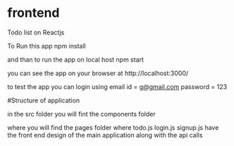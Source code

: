 # frontend
Todo list on Reactjs

To Run this app 
npm install 

and than 
to run the app on local host 
npm start

you can see the app on your browser at 
http://localhost:3000/

to test the app you can login using 
email id = g@gmail.com
password = 123

#Structure of application 

in the src folder you will fint the components folder

where you will find the pages folder 
where todo.js
login.js
signup.js 
have the front end design of the main application along with the api calls





